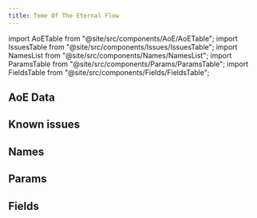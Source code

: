 ```yaml
---
title: Tome Of The Eternal Flow
---
```


import AoETable from "@site/src/components/AoE/AoETable";
import IssuesTable from "@site/src/components/Issues/IssuesTable";
import NamesList from "@site/src/components/Names/NamesList";
import ParamsTable from "@site/src/components/Params/ParamsTable";
import FieldsTable from "@site/src/components/Fields/FieldsTable";

## AoE Data

<AoETable item_key="tomeoftheeternalflow" data_src="weapon" />

## Known issues

<IssuesTable item_key="tomeoftheeternalflow" data_src="weapon" />

## Names

<NamesList item_key="tomeoftheeternalflow" data_src="weapon" />

## Params

<ParamsTable item_key="tomeoftheeternalflow" data_src="weapon" />

## Fields

<FieldsTable item_key="tomeoftheeternalflow" data_src="weapon" />
